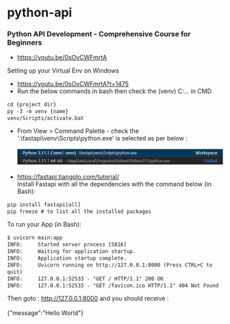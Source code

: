 # python-api
### Python API Development - Comprehensive Course for Beginners
- https://youtu.be/0sOvCWFmrtA

Setting up your Virtual Env on Windows
- https://youtu.be/0sOvCWFmrtA?t=1475
- Run the below commands in bash then check the (venv) C:\... in CMD
```
cd {project dir}
py -3 -m venv {name}
venv/Scripts/activate.bat
```
- From View > Command Palette - check the '.\fastapi\venv\Scripts\python.exe' is selected as per below :</br></br>
![](./python-interpreter-path.png)</br></br>
- https://fastapi.tiangolo.com/tutorial/</br>
Install Fastapi with all the dependencies with the command below (in Bash):
```
pip install fastapi[all]
pip freeze # to list all the installed packages
```
To run your App (in Bash):
```
$ uvicorn main:app
INFO:     Started server process [5816]
INFO:     Waiting for application startup.
INFO:     Application startup complete.
INFO:     Uvicorn running on http://127.0.0.1:8000 (Press CTRL+C to quit)
INFO:     127.0.0.1:52533 - "GET / HTTP/1.1" 200 OK
INFO:     127.0.0.1:52533 - "GET /favicon.ico HTTP/1.1" 404 Not Found
```
Then goto : http://127.0.0.1:8000 and you should receive :</br></br>
{"message":"Hello World"}</br>
